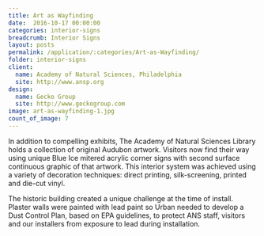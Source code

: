 ```yaml
---
title: Art as Wayfinding
date:  2016-10-17 00:00:00
categories: interior-signs
breadcrumb: Interior Signs
layout: posts
permalink: /application/:categories/Art-as-Wayfinding/
folder: interior-signs
client:
  name: Academy of Natural Sciences, Philadelphia
  site: http://www.ansp.org
design:
  name: Gecko Group
  site: http://www.geckogroup.com 
image: art-as-wayfinding-1.jpg
count_of_image: 7
---
```


<div class="col-xs-12 col-sm-12 col-md-12 col-lg-12">
  <div class="fotorama application-item__slider" data-nav="thumbs" data-thumbheight="109" border-width="3" data-maxheight="500">
    <a {{ href | img : "fotorama/art-as-wayfinding-1.jpg" }}></a>
    <a {{ href | img : "fotorama/art-as-wayfinding-2.jpg" }}></a>
    <a {{ href | img : "fotorama/art-as-wayfinding-3.jpg" }}></a>
    <a {{ href | img : "fotorama/art-as-wayfinding-4.jpg" }}></a>
    <a {{ href | img : "fotorama/art-as-wayfinding-5.jpg" }}></a>
    <a {{ href | img : "fotorama/art-as-wayfinding-6.jpg" }}></a>
    <a {{ href | img : "fotorama/art-as-wayfinding-7.jpg" }}></a>
  </div>
  <div class="visible-xs application-item__icon-slider">
    <i class="icon-swipe"></i>
  </div>
<p class="application-item__content application-item__content--bottom">
    In addition to compelling exhibits, The Academy of Natural Sciences Library holds a collection of original Audubon artwork. Visitors now find their way using unique Blue Ice mitered acrylic corner signs with second surface continuous graphic of that artwork. This interior system was achieved using a variety of decoration techniques: direct printing, silk-screening, printed and die-cut vinyl.
  </p>
<p class="application-item__content application-item__content--bottom">
    The historic building created a unique challenge at the time of install. Plaster walls were painted with lead paint so Urban needed to develop a Dust Control Plan, based on EPA guidelines, to protect ANS staff, visitors and our installers from exposure to lead during installation.
  </p>
</div>
